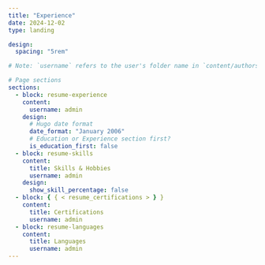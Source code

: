 ```yaml
---
title: "Experience"
date: 2024-12-02
type: landing

design:
  spacing: "5rem"

# Note: `username` refers to the user's folder name in `content/authors/`

# Page sections
sections:
  - block: resume-experience
    content:
      username: admin
    design:
      # Hugo date format
      date_format: "January 2006"
      # Education or Experience section first?
      is_education_first: false
  - block: resume-skills
    content:
      title: Skills & Hobbies
      username: admin
    design:
      show_skill_percentage: false
  - block: { { < resume_certifications > } }
    content:
      title: Certifications
      username: admin
  - block: resume-languages
    content:
      title: Languages
      username: admin
---
```

